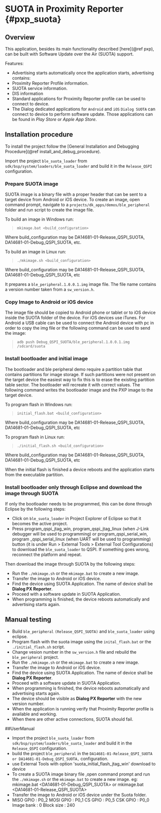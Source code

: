 SUOTA in Proximity Reporter {#pxp_suota}
======================

## Overview

This application, besides its main functionality described [here](@ref pxp), can be built with Software Update over the Air (SUOTA) support.

Features:

- Advertising starts automatically once the application starts, advertising contains:
 - Proximity Reporter Profile information.
 - SUOTA service information.
 - DIS information
- Standard applications for Proximity Reporter profile can be used to connect to device.
- The Dialog dedicated applications for `Android` and `iOS` `Dialog SUOTA` can connect to device to perform software update.
Those applications can be found in _Play Store_ or _Apple App Store_.

## Installation procedure

To install the project follow the [General Installation and Debugging Procedure](@ref install_and_debug_procedure).

Import the project `ble_suota_loader` from `sdk/bsp/system/loaders/ble_suota_loader` and
build it in the `Release_QSPI` configuration.

### Prepare SUOTA image

SUOTA image is a binary file with a proper header that can be sent to a target device from Android or iOS device.
To create an image, open command prompt, navigate to a `projects/dk_apps/demos/ble_peripheral` folder
and run script to create the image file.

To build an image in Windows run:

> `mkimage.bat <build_configuration>`

Where build_configuration may be DA14681-01-Release_QSPI_SUOTA, DA14681-01-Debug_QSPI_SUOTA, etc.


To build an image in Linux run:

> `./mkimage.sh <build_configuration>`

Where build_configuration may be DA14681-01-Release_QSPI_SUOTA, DA14681-01-Debug_QSPI_SUOTA, etc

It prepares a `ble_peripheral.1.0.0.1.img` image file. The file name contains
a version number taken from a `sw_version.h`.

### Copy Image to Android or iOS device

The image file should be copied to Android phone or tablet or to iOS device inside the SUOTA folder of the device.
For iOS devices use iTunes.
For Android a USB cable can be used to connect the Android device with pc in order to copy the img file or the following command can be used to send the image:

> `adb push Debug_QSPI_SUOTA/ble_peripheral.1.0.0.1.img /sdcard/suota`

### Install bootloader and initial image

The bootloader and ble peripheral demo require a partition table that contains partitions for image storage.
If such partitions were not present on the target device the easiest way to fix this is to erase the existing
partition table sector. The bootloader will recreate it with correct values.
The following command writes the bootloader image and  the PXP image to the target device.

To program flash in Windows run:

> `initial_flash.bat <build_configuration>`

Where build_configuration may be DA14681-01-Release_QSPI_SUOTA, DA14681-01-Debug_QSPI_SUOTA, etc

To program flash in Linux run:

> `./initial_flash.sh <build_configuration>`

Where build_configuration may be DA14681-01-Release_QSPI_SUOTA, DA14681-01-Debug_QSPI_SUOTA, etc

When the initial flash is finished a device reboots and the application starts from the executable partition.

### Install bootloader only through Eclipse and download the image through SUOTA
If only the bootloader needs to be programmed, this can be done through Eclipse by the following steps:
- Click on `ble_suota_loader` in Project Explorer of Eclipse so that it becomes the active project.
- Press program_qspi_jtag_win, program_qspi_jtag_linux (when J-Link debugger will be used to
  programming) or program_qspi_serial_win, program _qspi_serial_linux (when UART will be used to
  programming) button (it is under Run > External Tools > External Tool Configurations) to download
  the `ble_suota_loader` to QSPI. If something goes wrong, reconnect the platform and repeat.

Then download the image through SUOTA by the following steps:

- Run the `./mkimage.sh` or the `mkimage.bat` to create a new image.
- Transfer the image to Android or iOS device.
- Find the device using SUOTA Application. The name of device shall be **Dialog PX Reporter**.
- Proceed with a software update in SUOTA Application.
- When programming is finished, the device reboots automatically and advertising starts again.

## Manual testing

- Build `ble_peripheral` `(Release_QSPI_SUOTA)` and `ble_suota_loader` using eclipse.
- Program flash with the suota image using the `inital_flash.bat` or the `./initial_flash.sh` script.
- Change vesion number in the `sw_version.h` file and rebuild the `ble_peripheral` project.
- Run the `./mkimage.sh` or the `mkimage.bat` to create a new image.
- Transfer the image to Android or iOS device.
- Find the device using SUOTA Application. The name of device shall be **Dialog PX Reporter**.
- Proceed with a software update in SUOTA Application.
- When programming is finished, the device reboots automatically and advertising starts again.
- The device should be visible as **Dialog PX Reporter** with the new version number.
- When the application is running verify that Proximity Reporter profile is available and working.
- When there are other active connections, SUOTA should fail.


##UserManual
- Import the project `ble_suota_loader` from `sdk/bsp/system/loaders/ble_suota_loader` and build it in the `Release_QSPI` configuration.
- build the project `ble_peripheral` in the `DA14681-01-Release_QSPI_SUOTA or DA14681-01-Debug_QSPI_SUOTA,` configuration.
- use External Tools with option 'suota_initial_flash_jtag_win' download to device 
- To create a SUOTA image binary file ,open command prompt and run the `./mkimage.sh` or the `mkimage.bat` to create a new image. eg:
  mkimage.bat <DA14681-01-Debug_QSPI_SUOTA> or mkimage.bat <DA14681-01-Release_QSPI_SUOTA>
- Transfer the image to Android or iOS device under the Suota folder.
- MISO GPIO : P0_2	MOSI GPIO : P0_1	CS GPIO : P0_5	CSK GPIO : P0_0   Image bank : 0  Block size : 240 	 





